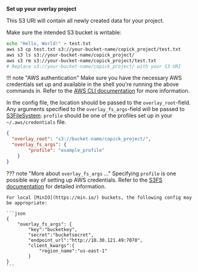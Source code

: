 **Set up your overlay project**

This S3 URI will contain all newly created data for your project.

Make sure the intended S3 bucket is writable:
```bash
echo "Hello, World!" > test.txt
aws s3 cp test.txt s3://your-bucket-name/copick_project/test.txt
aws s3 ls s3://your-bucket-name/copick_project/
aws s3 rm s3://your-bucket-name/copick_project/test.txt
# Replace s3://your-bucket-name/copick_project/ with your S3 URI
```

!!! note "AWS authentication"
    Make sure you have the necessary AWS credentials set up and available in the shell you're running the above
    commands in. Refer to the [AWS CLI documentation](https://docs.aws.amazon.com/cli/latest/userguide/getting-started-quickstart.html)
    for more information.

In the config file, the location should be passed to the `overlay_root`-field. Any arguments specified to the
`overlay_fs_args`-field will be passed to [S3FileSystem](https://s3fs.readthedocs.io/en/latest/api.html#s3fs.core.S3FileSystem).
`profile` should be one of the profiles set up in your `~/.aws/credentials` file.

```json
{
  "overlay_root": "s3://bucket-name/copick_project/",
  "overlay_fs_args": {
        "profile": "example_profile"
    }
}
```

??? note "More about `overlay_fs_args` ..."
    Specifying `profile` is one possible way of setting up AWS credentials. Refer to the [S3FS documentation](https://s3fs.readthedocs.io/en/latest/api.html#s3fs.core.S3FileSystem)
    for detailed information.

    For local [MinIO](https://min.io/) buckets, the following config may be appropriate:

    ```json
    {
        "overlay_fs_args": {
            "key":"bucketkey",
            "secret":"bucketsecret",
            "endpoint_url":"http://10.30.121.49:7070",
            "client_kwargs":{
                "region_name":"us-east-1"
            }
    }
    ```
